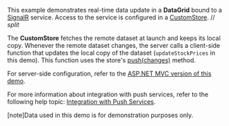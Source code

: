 This example demonstrates real-time data update in a **DataGrid** bound to a <a href="https://docs.microsoft.com/en-us/aspnet/core/signalr/introduction" target="_blank">SignalR</a> service. Access to the service is configured in a [CustomStore](/Documentation/ApiReference/Data_Layer/CustomStore/).
// _split_
 
The **CustomStore** fetches the remote dataset at launch and keeps its local copy. Whenever the remote dataset changes, the server calls a client-side function that updates the local copy of the dataset (`updateStockPrices` in this demo). This function uses the store's [push(changes)](/Documentation/ApiReference/Data_Layer/CustomStore/Methods/#pushchanges) method.

For server-side configuration, refer to the [ASP.NET MVC version of this demo](https://demos.devexpress.com/ASPNetMvc/Demo/DataGrid/SignalRService).

For more information about integration with push services, refer to the following help topic: [Integration with Push Services](/Documentation/Guide/Data_Binding/Data_Layer/#Data_Modification/Integration_with_Push_Services).
 
[note]Data used in this demo is for demonstration purposes only.